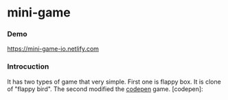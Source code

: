 # mini-game
### Demo
https://mini-game-io.netlify.com
### Introcuction
It has two types of game that very simple.
First one is flappy box. It is clone of "flappy bird".
The second modified the [codepen](https://codepen.io/EduardoLopes/pen/vYWpLQ)
 game.
[codepen]: 
